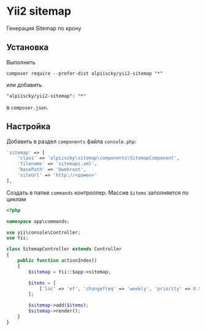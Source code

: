 Yii2 sitemap
============
Генерация Sitemap по крону

Установка
------------

Выполнить
```
composer require --prefer-dist alpiiscky/yii2-sitemap "*"
```

или добавить

```
"alpiiscky/yii2-sitemap": "*"
```

в `composer.json`.


Настройка
-----

Добавить в раздел `components` файла `console.php`:

```php
'sitemap' => [
    'class' => 'alpiiscky\sitemap\components\SitemapComponent',
    'filename' => 'sitemapi.xml',
    'basePath' => '@webroot',
    'siteUrl' => 'http://<домен>'
],
```

Создать в папке `commands` контроллер. Массив `$items` заполняется по циклам
```php
<?php

namespace app\commands;

use yii\console\Controller;
use Yii;

class SitemapController extends Controller
{
    public function actionIndex()
    {
        $sitemap = Yii::$app->sitemap;

        $items = [
            ['loc' => 'ef', 'changefreq' => 'weekly', 'priority' => 0.5],
        ];

        $sitemap->add($items);
        $sitemap->render();
    }
}
```